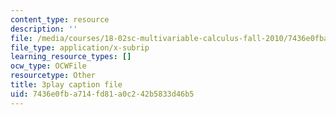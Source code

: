 ```yaml
---
content_type: resource
description: ''
file: /media/courses/18-02sc-multivariable-calculus-fall-2010/7436e0fba714fd81a0c242b5833d46b5_j9GZjr05Heg.srt
file_type: application/x-subrip
learning_resource_types: []
ocw_type: OCWFile
resourcetype: Other
title: 3play caption file
uid: 7436e0fb-a714-fd81-a0c2-42b5833d46b5
---
```

